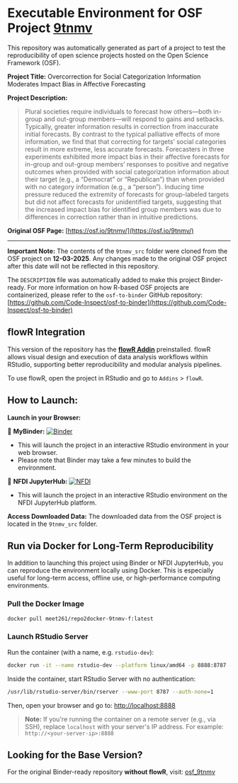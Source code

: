 # Executable Environment for OSF Project [9tnmv](https://osf.io/9tnmv/)

This repository was automatically generated as part of a project to test the reproducibility of open science projects hosted on the Open Science Framework (OSF).

**Project Title:** Overcorrection for Social Categorization Information Moderates Impact Bias in Affective Forecasting

**Project Description:**
> Plural societies require individuals to forecast how others—both in-group and out-group members—will respond to gains and setbacks. Typically, greater information results in correction from inaccurate initial forecasts. By contrast to the typical palliative effects of more information, we find that that correcting for targets’ social categories result in more extreme, less accurate forecasts.  Forecasters in three experiments exhibited more impact bias in their affective forecasts for in-group and out-group members’ responses to positive and negative outcomes when provided with social categorization information about their target (e.g., a “Democrat” or “Republican”) than when provided with no category information (e.g., a “person”). Inducing time pressure reduced the extremity of forecasts for group-labeled targets but did not affect forecasts for unidentified targets, suggesting that the increased impact bias for identified group members was due to differences in correction rather than in intuitive predictions.

**Original OSF Page:** [https://osf.io/9tnmv/](https://osf.io/9tnmv/)

---

**Important Note:** The contents of the `9tnmv_src` folder were cloned from the OSF project on **12-03-2025**. Any changes made to the original OSF project after this date will not be reflected in this repository.

The `DESCRIPTION` file was automatically added to make this project Binder-ready. For more information on how R-based OSF projects are containerized, please refer to the `osf-to-binder` GitHub repository: [https://github.com/Code-Inspect/osf-to-binder](https://github.com/Code-Inspect/osf-to-binder)

## flowR Integration

This version of the repository has the **[flowR Addin](https://github.com/flowr-analysis/rstudio-addin-flowr)** preinstalled. flowR allows visual design and execution of data analysis workflows within RStudio, supporting better reproducibility and modular analysis pipelines.

To use flowR, open the project in RStudio and go to `Addins` > `flowR`.

## How to Launch:

**Launch in your Browser:**

🚀 **MyBinder:** [![Binder](https://mybinder.org/badge_logo.svg)](https://mybinder.org/v2/gh/code-inspect-binder/osf_9tnmv-f/HEAD?urlpath=rstudio)

   * This will launch the project in an interactive RStudio environment in your web browser.
   * Please note that Binder may take a few minutes to build the environment.

🚀 **NFDI JupyterHub:** [![NFDI](https://nfdi-jupyter.de/images/nfdi_badge.svg)](https://hub.nfdi-jupyter.de/r2d/gh/code-inspect-binder/osf_9tnmv-f/HEAD?urlpath=rstudio)

   * This will launch the project in an interactive RStudio environment on the NFDI JupyterHub platform.

**Access Downloaded Data:**
The downloaded data from the OSF project is located in the `9tnmv_src` folder.

## Run via Docker for Long-Term Reproducibility

In addition to launching this project using Binder or NFDI JupyterHub, you can reproduce the environment locally using Docker. This is especially useful for long-term access, offline use, or high-performance computing environments.

### Pull the Docker Image

```bash
docker pull meet261/repo2docker-9tnmv-f:latest
```

### Launch RStudio Server

Run the container (with a name, e.g. `rstudio-dev`):
```bash
docker run -it --name rstudio-dev --platform linux/amd64 -p 8888:8787 --user root meet261/repo2docker-9tnmv-f bash
```

Inside the container, start RStudio Server with no authentication:
```bash
/usr/lib/rstudio-server/bin/rserver --www-port 8787 --auth-none=1
```

Then, open your browser and go to: [http://localhost:8888](http://localhost:8888)

> **Note:** If you're running the container on a remote server (e.g., via SSH), replace `localhost` with your server's IP address.
> For example: `http://<your-server-ip>:8888`

## Looking for the Base Version?

For the original Binder-ready repository **without flowR**, visit:
[osf_9tnmv](https://github.com/code-inspect-binder/osf_9tnmv)

